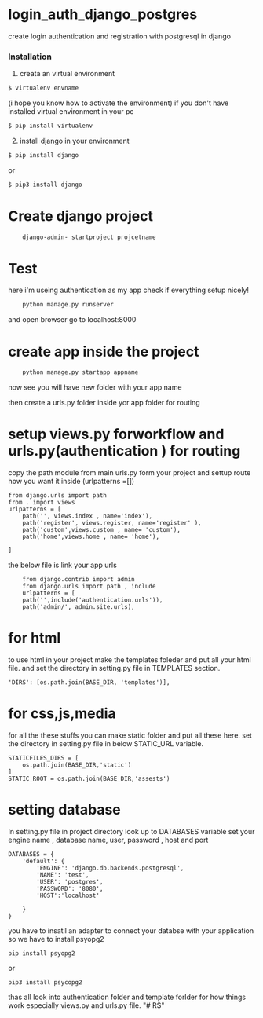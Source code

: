 # login_auth_django_postgres
create login authentication and registration with postgresql in django


### Installation
1. creata an virtual environment
```sh
$ virtualenv envname
```
(i hope you know how to activate the environment)
if you don't have installed virtual environment in your pc

```sh
$ pip install virtualenv 
```
2. install django in your environment

```sh
$ pip install django 
```
or
```sh
$ pip3 install django 
```

# Create django project

```sh
    django-admin- startproject projcetname
```
# Test

here i'm useing authentication as my app
check if everything setup nicely!

```sh
    python manage.py runserver
```
and open browser go to localhost:8000

# create app inside the project

```sh
    python manage.py startapp appname
```

now see you will have new folder with your app name 

then create a urls.py folder inside yor app folder for routing 



# setup views.py forworkflow and urls.py(authentication ) for routing 

copy the path module from main urls.py form your project
and settup route how you want it inside (urlpatterns =[])
```
from django.urls import path
from . import views
urlpatterns = [
    path('', views.index , name='index'),
    path('register', views.register, name='register' ),
    path('custom',views.custom , name= 'custom'),
    path('home',views.home , name= 'home'),
    
]
```


the below file is  link your app urls
```
    from django.contrib import admin
    from django.urls import path , include
    urlpatterns = [
    path('',include('authentication.urls')),
    path('admin/', admin.site.urls),
```
# for html
to use html in your project make the templates foleder and put all your html file.
and set the directory in setting.py file in TEMPLATES section.
```
'DIRS': [os.path.join(BASE_DIR, 'templates')],
```
# for css,js,media 
for all the these stuffs you can make static folder and put all these here.
set the directory in setting.py file in below STATIC_URL variable.

```
STATICFILES_DIRS = [
    os.path.join(BASE_DIR,'static')
]
STATIC_ROOT = os.path.join(BASE_DIR,'assests')
```

# setting database
In setting.py file in project directory look up to DATABASES variable
set your engine name , database name, user, password , host and port
```
DATABASES = {
    'default': {
        'ENGINE': 'django.db.backends.postgresql',
        'NAME': 'test',
        'USER': 'postgres',
        'PASSWORD': '8080',
        'HOST':'localhost'

    }
}

```

you have to insatll an adapter to connect your databse with your application
so we have to install psyopg2

```
pip install psyopg2
```
or 
```
pip3 install psycopg2
```

thas all look into authentication folder and template forlder for how things work especially views.py and urls.py file.
"# RS" 
